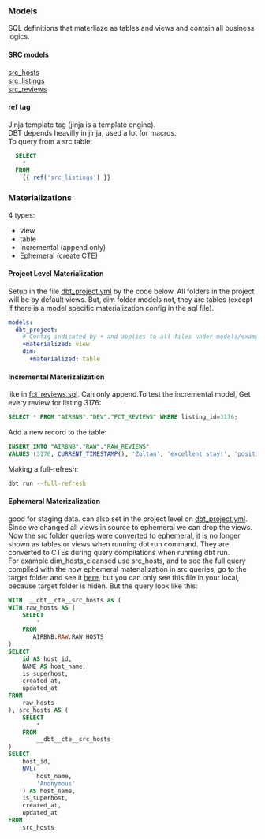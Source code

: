 ### Models
SQL definitions that materliaze as tables and views and contain all business logics.   

#### SRC models
[src_hosts](./dbt-course-udemy/dbt_project/models/src/src_hosts.sql)    
[src_listings](./dbt-course-udemy/dbt_project/models/src/src_listings.sql)    
[src_reviews](./dbt-course-udemy/dbt_project/models/src/src_reviews.sql)   

#### ref tag
Jinja template tag (jinja is a template engine).   
DBT depends heavilly in jinja, used a lot for macros.   
To query from a src table:
```sql
  SELECT
    *
  FROM
    {{ ref('src_listings') }}
```

### Materializations 
4 types:
* view
* table
* Incremental (append only)
* Ephemeral (create CTE)

#### Project Level Materialization
Setup in the file [dbt_project.yml](./dbt-course-udemy/dbt_project/dbt_project.yml) by the code below. All folders in the project will be by default views. But, dim folder models not, they are tables (except if there is a model specific materialization config in the sql file).
```yml
models:
  dbt_project:
    # Config indicated by + and applies to all files under models/example/
    +materialized: view
    dim:
      +materialized: table
```

#### Incremental Materizalization
like in [fct_reviews.sql](./dbt-course-udemy/dbt_project/models/fct/fct_reviews.sql). Can only append.To test the incremental model, Get every review for listing 3176:
```sql
SELECT * FROM "AIRBNB"."DEV"."FCT_REVIEWS" WHERE listing_id=3176;
```
Add a new record to the table:
```sql
INSERT INTO "AIRBNB"."RAW"."RAW_REVIEWS"
VALUES (3176, CURRENT_TIMESTAMP(), 'Zoltan', 'excellent stay!', 'positive');
```
Making a full-refresh:
```bash
dbt run --full-refresh
```

#### Ephemeral Materizalization
good for staging data. can also set in the project level on [dbt_project.yml](./dbt-course-udemy/dbt_project/dbt_project.yml).   
Since we changed all views in source to ephemeral we can drop the views.  
Now the src folder queries were converted to ephemeral, it is no longer shown as tables or views when running dbt run command. They are converted to CTEs during query compilations when running dbt run.   
For example dim_hosts_cleansed use src_hosts, and to see the full query compiled with the now ephemeral materialization in src queries, go to the target folder and see it [here](./dbt_project/target/compiled/dbt_project/models/dim/dim_hosts_cleansed.sql), but you can only see this file in your local, because target folder is hiden. But the query look like this:
```sql
WITH  __dbt__cte__src_hosts as (
WITH raw_hosts AS (
    SELECT
        *
    FROM
       AIRBNB.RAW.RAW_HOSTS
)
SELECT
    id AS host_id,
    NAME AS host_name,
    is_superhost,
    created_at,
    updated_at
FROM
    raw_hosts
), src_hosts AS (
    SELECT
        *
    FROM
        __dbt__cte__src_hosts
)
SELECT
    host_id,
    NVL(
        host_name,
        'Anonymous'
    ) AS host_name,
    is_superhost,
    created_at,
    updated_at
FROM
    src_hosts
```